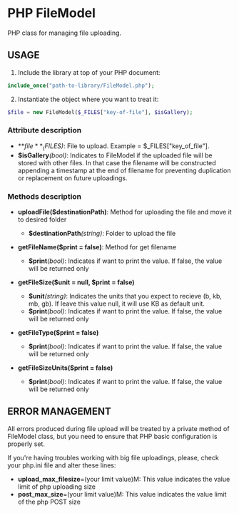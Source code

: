 # PHP FileModel
PHP class for managing file uploading.

## USAGE

1) Include the library at top of your PHP document:

```php
include_once("path-to-library/FileModel.php");
```

2) Instantiate the object where you want to treat it:

```php
$file = new FileModel($_FILES["key-of-file"], $isGallery);
```

### Attribute description
- **$file**_($_FILES)_: File to upload. Example = $_FILES["key_of_file"].
- **$isGallery**_(bool)_: Indicates to FileModel if the uploaded file will be stored with other files. In that case the filename will be constructed appending a timestamp at the end of filename for preventing duplication or replacement on future uploadings.

### Methods description
- **uploadFile($destinationPath)**: Method for uploading the file and move it to desired folder
  - **$destinationPath**_(string)_: Folder to upload the file

- **getFileName($print = false)**: Method for get filename
  - **$print**_(bool)_: Indicates if want to print the value. If false, the value will be returned only

- **getFileSize($unit = null, $print = false)**
  - **$unit**_(string)_: Indicates the units that you expect to recieve (b, kb, mb, gb). If leave this value null, it will use KB as default unit.
  - **$print**_(bool)_: Indicates if want to print the value. If false, the value will be returned only

- **getFileType($print = false)**
  - **$print**_(bool)_: Indicates if want to print the value. If false, the value will be returned only

- **getFileSizeUnits($print = false)**
  - **$print**_(bool)_: Indicates if want to print the value. If false, the value will be returned only


## ERROR MANAGEMENT
All errors produced during file upload will be treated by a private method of FileModel class, but you need to ensure that PHP basic configuration is properly set.

If you're having troubles working with big file uploadings, please, check your php.ini file and alter these lines:

  - **upload_max_filesize**=(your limit value)M: This value indicates the value limit of php uploading size
  - **post_max_size**=(your limit value)M: This value indicates the value limit of the php POST size
